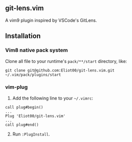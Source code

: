 ## git-lens.vim

A vim9 plugin inspired by VSCode's GitLens. 

## Installation

### Vim8 native pack system

Clone all file to your runtime's `pack/**/start` directory, like:

`git clone git@github.com:Eliot00/git-lens.vim.git ~/.vim/pack/plugins/start`

### vim-plug

1. Add the following line to your `~/.vimrc`:

```
call plug#begin()
...
Plug 'Eliot00/git-lens.vim'
...
call plug#end()
```

2. Run `:PlugInstall`.
